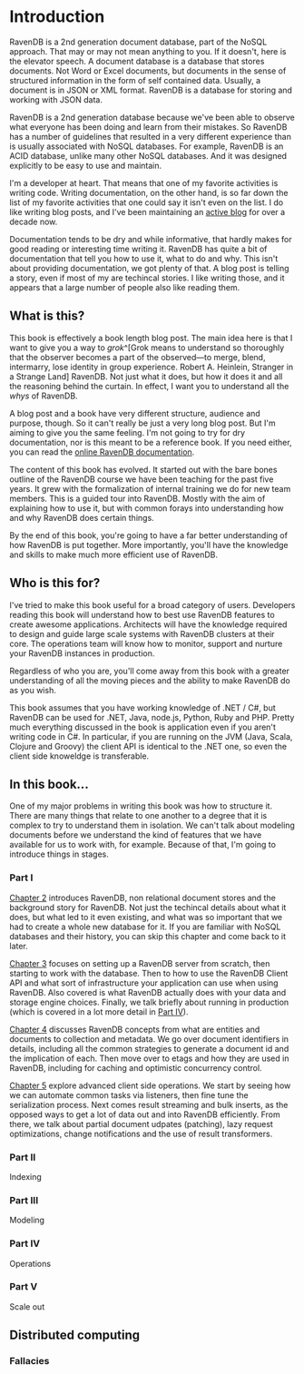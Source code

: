 
# Introduction

RavenDB is a 2nd generation document database, part of the NoSQL approach. That may or may not mean anything to you. If it doesn't, here is the elevator speech. A document database is a database that stores documents. Not Word or Excel documents, but documents in the sense of structured information in the form of self contained data. Usually, a document is in JSON or XML format. RavenDB is a database for storing and working with JSON data. 

RavenDB is a 2nd generation database because we've been able to observe what everyone has been doing and learn from their mistakes. So RavenDB has a number of guidelines that resulted in a very different experience than is usually associated with NoSQL databases. For example, RavenDB is an ACID database, unlike many other NoSQL databases. And it was designed explicitly to be easy to use and maintain.

I'm a developer at heart. That means that one of my favorite activities is writing code. Writing documentation, on the other hand, is so far down the list of my favorite activities that one could say it isn't even on the list. I do like writing blog posts, and I've been maintaining an [active blog](http://ayende.com/blog) for over a decade now.

Documentation tends to be dry and while informative, that hardly makes for good reading or interesting time writing it. RavenDB has quite a bit of documentation that tell you how to use it, what to do and why. This isn't about providing documentation, we got plenty of that. A blog post is telling a story, even if most of my are techincal stories. I like writing those, and it appears that a large number of people also like reading them.

## What is this?

This book is effectively a book length blog post. The main idea here is that I want to give you a way to _grok_^[Grok means to understand so thoroughly that the observer becomes a part of the observed—to merge, blend, intermarry, lose identity in group experience.  Robert A. Heinlein, Stranger in a Strange Land] RavenDB. Not just what it does, but how it does it and all the reasoning behind the curtain. In effect, I want you to understand all the _whys_ of RavenDB.

A blog post and a book have very different structure, audience and purpose, though. So it can't really be just a very long blog post. But I'm aiming to give you the same feeling. I'm not going to try for dry documentation, nor is this meant to be a reference book. If you need either, you can read the [online RavenDB documentation](http://ravendb.net/docs). 

The content of this book has evolved. It started out with the bare bones outline of the RavenDB course we have been teaching for the past five years. It grew with the formalization of internal training we do for new team members. This is a guided tour into RavenDB. Mostly with the aim of explaining how to use it, but with common forays into understanding how and why RavenDB does certain things.

By the end of this book, you're going to have a far better understanding of how RavenDB is put together. More importantly, you'll have the knowledge and skills to make much more efficient use of RavenDB.

## Who is this for?

I've tried to make this book useful for a broad category of users. Developers reading this book will understand how to best use RavenDB features to create awesome applications. Architects will have the knowledge required to design and guide large scale systems with RavenDB clusters at their core. The operations team will know how to monitor, support and nurture your RavenDB instances in production.

Regardless of who you are, you'll come away from this book with a greater understanding of all the moving pieces and the ability to make RavenDB do as you wish. 

This book assumes that you have working knowledge of .NET / C#, but RavenDB can be used for .NET, Java, node.js, Python, Ruby and PHP. Pretty much everything discussed in the book is application even if you aren't writing code in C#. In particular, if you are running on the JVM (Java, Scala, Clojure and Groovy) the client API is identical to the .NET one, so even the client side knoweldge is transferable. 

## In this book...

One of my major problems in writing this book was how to structure it. There are many things that relate to one another to a degree that it is complex to try to understand them in isolation. We can't talk about modeling documents before we understand the kind of features that we have available for us to work with, for example. Because of that, I'm going to introduce things in stages.

### Part I

[Chapter 2](#a-little-history) introduces RavenDB, non relational document stores and the background story for RavenDB. Not just the techincal details about what it does, but what led to it even existing, and what was so important that we had to create a whole new database for it. If you are familiar with NoSQL databases and their history, you can skip this chapter and come back to it later. 

[Chapter 3](#zero-to-60-with-ravendb-from-installation-to-usage) focuses on setting up a RavenDB server from scratch, then starting to work with the database. Then to how to use the RavenDB Client API and what sort of infrastructure your application can use when using RavenDB. Also covered is what RavenDB actually does with your data and storage engine choices. Finally, we talk briefly about running in production (which is covered in a lot more detail in [Part IV](#part-iv)).

[Chapter 4](#ravendb-concepts) discusses RavenDB concepts from what are entities and documents to collection and metadata. We go over document identifiers in details, including all the common strategies to generate a document id and the implication of each. Then move over to etags and how they are used in RavenDB, including for caching and optimistic concurrency control.

[Chapter 5](#advanced-client-api-usage) explore advanced client side operations. We start by seeing how we can automate common tasks via listeners, then fine tune the serialization process. Next comes result streaming and bulk inserts, as the opposed ways to get a lot of data out and into RavenDB efficiently. From there, we talk about partial document udpates (patching), lazy request optimizations, change notifications and the use of result transformers.

### Part II

Indexing

### Part III

Modeling

### Part IV

Operations

### Part V

Scale out

## Distributed computing

### Fallacies
